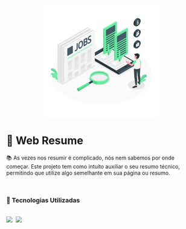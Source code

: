 <div align="center">
    <img src="assets/job.png" width="300px">
</div>

# 📃 Web Resume

📚 As vezes nos resumir é complicado, nós nem sabemos por onde começar. Este projeto tem como intuíto auxiliar o seu resumo técnico, permitindo que utilize algo semelhante em sua página ou resumo.

<br>


### 📌 Tecnologias Utilizadas
<br>
<img src="https://img.shields.io/badge/CSS3-1572B6?style=for-the-badge&logo=css3&logoColor=white" height="26px" style="margin-right: 5px;">
<img src="https://img.shields.io/badge/HTML5-E34F26?style=for-the-badge&logo=html5&logoColor=white" height="26px">